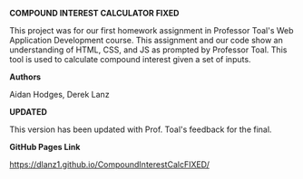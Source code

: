 **COMPOUND INTEREST CALCULATOR FIXED**

This project was for our first homework assignment in Professor Toal's Web Application Development course. This assignment and our code show an understanding of HTML, CSS, and JS as prompted by Professor Toal. This tool is used to calculate compound interest given a set of inputs.

**Authors**

Aidan Hodges, Derek Lanz

**UPDATED**

This version has been updated with Prof. Toal's feedback for the final.

**GitHub Pages Link**

https://dlanz1.github.io/CompoundInterestCalcFIXED/
